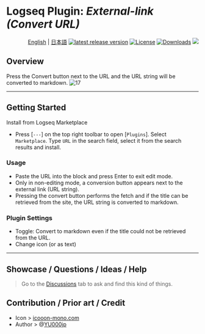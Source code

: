 # Logseq Plugin: *External-link (Convert URL)*

<div align="right">
 
[English](https://github.com/YU000jp/logseq-db-plugin-external-link) | [日本語](https://github.com/YU000jp/logseq-db-plugin-external-link/blob/main/readme.ja.md) [![latest release version](https://img.shields.io/github/v/release/YU000jp/logseq-db-plugin-external-link)](https://github.com/YU000jp/logseq-db-plugin-external-link/releases)
[![License](https://img.shields.io/github/license/YU000jp/logseq-db-plugin-external-link?color=blue)](https://github.com/YU000jp/logseq-db-plugin-external-link/LICENSE)
[![Downloads](https://img.shields.io/github/downloads/YU000jp/logseq-db-plugin-external-link/total.svg)](https://github.com/YU000jp/logseq-db-plugin-external-link/releases)
<a href="https://www.buymeacoffee.com/yu000japan"><img src="https://img.buymeacoffee.com/button-api/?text=Buy me a pizza&emoji=🍕&slug=yu000japan&button_colour=FFDD00&font_colour=000000&font_family=Poppins&outline_colour=000000&coffee_colour=ffffff" /></a>
</div>

## Overview

Press the Convert button next to the URL and the URL string will be converted to markdown.
![17](https://github.com/user-attachments/assets/10ccacc6-d217-45e1-aa58-d64cf3bc3b14)

---

## Getting Started

Install from Logseq Marketplace
  - Press [`---`] on the top right toolbar to open [`Plugins`]. Select `Marketplace`. Type `URL` in the search field, select it from the search results and install.

### Usage

- Paste the URL into the block and press Enter to exit edit mode.
- Only in non-editing mode, a conversion button appears next to the external link (URL string).
- Pressing the convert button performs the fetch and if the title can be retrieved from the site, the URL string is converted to markdown.

### Plugin Settings

- Toggle: Convert to markdown even if the title could not be retrieved from the URL.
- Change icon (or as text)

---

## Showcase / Questions / Ideas / Help

> Go to the [Discussions](https://github.com/YU000jp/logseq-db-plugin-external-link/discussions) tab to ask and find this kind of things.


## Contribution / Prior art / Credit

- Icon > [icooon-mono.com](https://icooon-mono.com/10968-%e3%83%aa%e3%83%b3%e3%82%af%e3%81%ae%e3%83%95%e3%83%aa%e3%83%bc%e3%82%a2%e3%82%a4%e3%82%b3%e3%83%b31/)
- Author > @[YU000jp](https://github.com/YU000jp)
